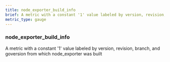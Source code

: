 ```yaml
---
title: node_exporter_build_info
brief: A metric with a constant '1' value labeled by version, revision, branch, and goversion from which node_exporter was built
metric_type: gauge
---
```

### node_exporter_build_info

A metric with a constant '1' value labeled by version, revision, branch, and goversion from which node_exporter was built